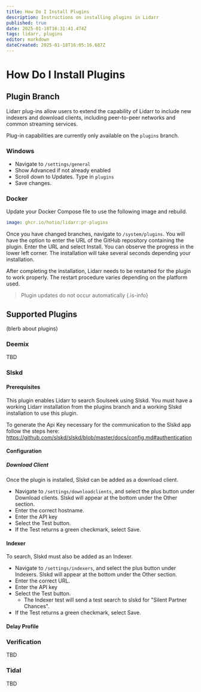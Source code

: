 ```yaml
---
title: How Do I Install Plugins
description: Instructions on installing plugins in Lidarr
published: true
date: 2025-01-18T16:31:41.474Z
tags: lidarr, plugins
editor: markdown
dateCreated: 2025-01-18T16:05:16.687Z
---
```


# How Do I Install Plugins

## Plugin Branch
Lidarr plug-ins allow users to extend the capability of Lidarr to include new indexers and download clients, including peer-to-peer networks and common streaming services.

Plug-in capabilities are currently only available on the `plugins` branch.

### Windows

- Navigate to `/settings/general` 
- Show Advanced if not already enabled
- Scroll down to Updates. Type in `plugins`
- Save changes.

### Docker

Update your Docker Compose file to use the following image and rebuild. 

```yaml
image: ghcr.io/hotio/lidarr:pr-plugins
```
 
Once you have changed branches, navigate to `/system/plugins`. You will have the option to enter the URL of the GitHub repository containing the plugin. Enter the URL and select Install. You can observe the progress in the lower left corner. The installation will take several seconds depending your installation. 

After completing the installation, Lidarr needs to be restarted for the plugin to work properly. The restart procedure varies depending on the platform used.

> Plugin updates do not occur automatically 
{.is-info}

## Supported Plugins

(blerb about plugins)

### Deemix

TBD

### Slskd

#### Prerequisites 
This plugin enables Lidarr to search Soulseek using Slskd. You must have a working Lidarr installation from the plugins branch and a working Slskd installation to use this plugin.

To generate the Api Key necessary for the communication to the Slskd app follow the steps here:
https://github.com/slskd/slskd/blob/master/docs/config.md#authentication

#### Configuration

##### Download Client

Once the plugin is installed, Slskd can be added as a download client. 
- Navigate to `/settings/downloadclients`, and select the plus button under Download clients. Slskd will appear at the bottom under the Other section.
- Enter the correct hostname.
- Enter the API key
- Select the Test button.
- If the Test returns a green checkmark, select Save.

#### Indexer

To search, Slskd must also be added as an Indexer. 
- Navigate to `/settings/indexers`, and select the plus button under Indexers. Slskd will appear at the bottom under the Other section.
- Enter the correct URL.
- Enter the API key
- Select the Test button.
  - The Indexer test will send a test search to slskd for "Silent Partner Chances".
- If the Test returns a green checkmark, select Save.

#### Delay Profile



### Verification

TBD

### Tidal

TBD

